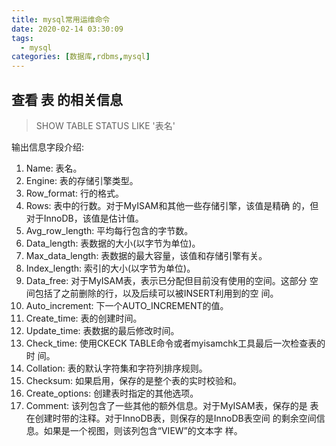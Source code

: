 ```yaml
---
title: mysql常用运维命令
date: 2020-02-14 03:30:09
tags: 
  - mysql
categories: [数据库,rdbms,mysql]
---
```



## 查看 表 的相关信息

> SHOW TABLE STATUS LIKE '表名'

输出信息字段介绍: 

1. Name: 表名。
2. Engine: 表的存储引擎类型。
3. Row_format: 行的格式。
4. Rows: 表中的行数。对于MyISAM和其他一些存储引擎，该值是精确 的，但对于InnoDB，该值是估计值。
5. Avg_row_length: 平均每行包含的字节数。
6. Data_length: 表数据的大小(以字节为单位)。
7. Max_data_length: 表数据的最大容量，该值和存储引擎有关。
8. Index_length: 索引的大小(以字节为单位)。
9. Data_free: 对于MyISAM表，表示已分配但目前没有使用的空间。这部分 空间包括了之前删除的行，以及后续可以被INSERT利用到的空 间。
10. Auto_increment: 下一个AUTO_INCREMENT的值。 
11. Create_time: 表的创建时间。
12. Update_time: 表数据的最后修改时间。
13. Check_time: 使用CKECK TABLE命令或者myisamchk工具最后一次检查表的时 间。
14. Collation: 表的默认字符集和字符列排序规则。
15. Checksum: 如果启用，保存的是整个表的实时校验和。
16. Create_options: 创建表时指定的其他选项。
17. Comment: 该列包含了一些其他的额外信息。对于MyISAM表，保存的是 表在创建时带的注释。对于InnoDB表，则保存的是InnoDB表空间 的剩余空间信息。如果是一个视图，则该列包含“VIEW”的文本字 样。